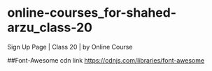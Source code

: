 # online-courses_for-shahed-arzu_class-20
Sign Up Page | Class 20 | by Online Course

##Font-Awesome cdn link
https://cdnjs.com/libraries/font-awesome
